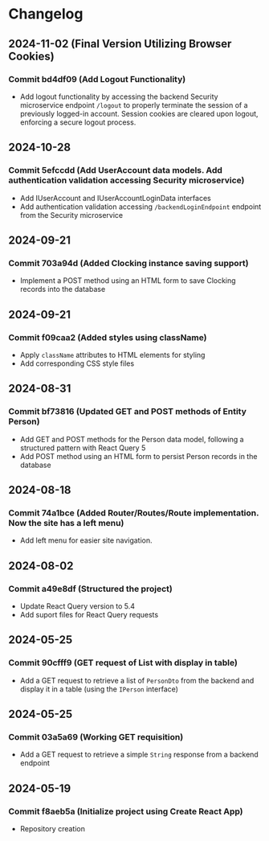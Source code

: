 # Changelog

## 2024-11-02 (Final Version Utilizing Browser Cookies)
### Commit bd4df09 (Add Logout Functionality)
- Add logout functionality by accessing the backend Security microservice endpoint `/logout` to properly terminate the session of a previously logged-in account. Session cookies are cleared upon logout, enforcing a secure logout process.

## 2024-10-28
### Commit 5efccdd (Add UserAccount data models. Add authentication validation accessing Security microservice)
- Add IUserAccount and IUserAccountLoginData interfaces
- Add authentication validation accessing `/backendLoginEndpoint` endpoint from the Security microservice

## 2024-09-21
### Commit 703a94d (Added Clocking instance saving support)
- Implement a POST method using an HTML form to save Clocking records into the database

## 2024-09-21
### Commit f09caa2 (Added styles using className)
- Apply `className` attributes to HTML elements for styling
- Add corresponding CSS style files

## 2024-08-31
### Commit bf73816 (Updated GET and POST methods of Entity Person)
- Add GET and POST methods for the Person data model, following a structured pattern with React Query 5
- Add POST method using an HTML form to persist Person records in the database

## 2024-08-18
### Commit 74a1bce (Added Router/Routes/Route implementation. Now the site has a left menu)
- Add left menu for easier site navigation.

## 2024-08-02
### Commit a49e8df (Structured the project)
- Update React Query version to 5.4
- Add suport files for React Query requests

## 2024-05-25
### Commit 90cfff9 (GET request of List<PersonDto> with display in table)
- Add a GET request to retrieve a list of `PersonDto` from the backend and display it in a table (using the `IPerson` interface)

## 2024-05-25
### Commit 03a5a69 (Working GET requisition)
- Add a GET request to retrieve a simple `String` response from a backend endpoint

## 2024-05-19
### Commit f8aeb5a (Initialize project using Create React App)
- Repository creation
